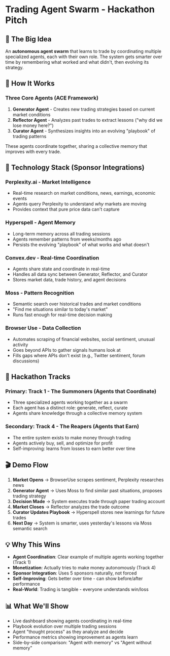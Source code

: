# Trading Agent Swarm - Hackathon Pitch

## 🎯 The Big Idea

An **autonomous agent swarm** that learns to trade by coordinating multiple specialized agents, each with their own role. The system gets smarter over time by remembering what worked and what didn't, then evolving its strategy.

## 🤖 How It Works

### Three Core Agents (ACE Framework)

1. **Generator Agent** - Creates new trading strategies based on current market conditions
2. **Reflector Agent** - Analyzes past trades to extract lessons ("why did we lose money here?")
3. **Curator Agent** - Synthesizes insights into an evolving "playbook" of trading patterns

These agents coordinate together, sharing a collective memory that improves with every trade.

## 🔌 Technology Stack (Sponsor Integrations)

### **Perplexity.ai** - Market Intelligence
- Real-time research on market conditions, news, earnings, economic events
- Agents query Perplexity to understand *why* markets are moving
- Provides context that pure price data can't capture

### **Hyperspell** - Agent Memory
- Long-term memory across all trading sessions
- Agents remember patterns from weeks/months ago
- Persists the evolving "playbook" of what works and what doesn't

### **Convex.dev** - Real-time Coordination
- Agents share state and coordinate in real-time
- Handles all data sync between Generator, Reflector, and Curator
- Stores market data, trade history, and agent decisions

### **Moss** - Pattern Recognition
- Semantic search over historical trades and market conditions
- "Find me situations similar to today's market"
- Runs fast enough for real-time decision making

### **Browser Use** - Data Collection
- Automates scraping of financial websites, social sentiment, unusual activity
- Goes beyond APIs to gather signals humans look at
- Fills gaps where APIs don't exist (e.g., Twitter sentiment, forum discussions)

## 🎪 Hackathon Tracks

### Primary: **Track 1 - The Summoners (Agents that Coordinate)**
- Three specialized agents working together as a swarm
- Each agent has a distinct role: generate, reflect, curate
- Agents share knowledge through a collective memory system

### Secondary: **Track 4 - The Reapers (Agents that Earn)**
- The entire system exists to make money through trading
- Agents actively buy, sell, and optimize for profit
- Self-improving: learns from losses to earn better over time

## 🎬 Demo Flow

1. **Market Opens** → BrowserUse scrapes sentiment, Perplexity researches news
2. **Generator Agent** → Uses Moss to find similar past situations, proposes trading strategy
3. **Decision Made** → System executes trade through paper trading account
4. **Market Closes** → Reflector analyzes the trade outcome
5. **Curator Updates Playbook** → Hyperspell stores new learnings for future trades
6. **Next Day** → System is smarter, uses yesterday's lessons via Moss semantic search

## 💡 Why This Wins

- **Agent Coordination**: Clear example of multiple agents working together (Track 1)
- **Monetization**: Actually tries to make money autonomously (Track 4)
- **Sponsor Integration**: Uses 5 sponsors naturally, not forced
- **Self-Improving**: Gets better over time - can show before/after performance
- **Real-World**: Trading is tangible - everyone understands win/loss

## 📊 What We'll Show

- Live dashboard showing agents coordinating in real-time
- Playbook evolution over multiple trading sessions
- Agent "thought process" as they analyze and decide
- Performance metrics showing improvement as agents learn
- Side-by-side comparison: "Agent with memory" vs "Agent without memory"
